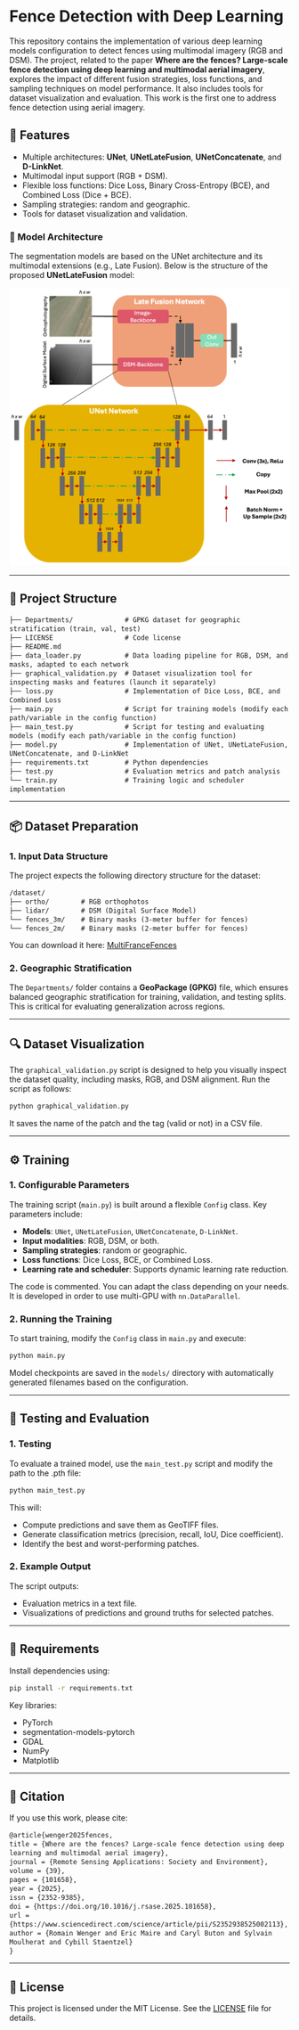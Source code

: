 # Fence Detection with Deep Learning

This repository contains the implementation of various deep learning models configuration to detect fences using multimodal imagery (RGB and DSM). The project, related to the paper **Where are the fences? Large-scale fence detection using deep learning and multimodal aerial imagery**, explores the impact of different fusion strategies, loss functions, and sampling techniques on model performance. It also includes tools for dataset visualization and evaluation. This work is the first one to address fence detection using aerial imagery.

## 🚀 Features

- Multiple architectures: **UNet**, **UNetLateFusion**, **UNetConcatenate**, and **D-LinkNet**.
- Multimodal input support (RGB + DSM).
- Flexible loss functions: Dice Loss, Binary Cross-Entropy (BCE), and Combined Loss (Dice + BCE).
- Sampling strategies: random and geographic.
- Tools for dataset visualization and validation.

### 🧠 Model Architecture

The segmentation models are based on the UNet architecture and its multimodal extensions (e.g., Late Fusion). Below is the structure of the proposed **UNetLateFusion** model:

<p align="center">
  <img src="Figs/model.png" alt="Model architecture used in the paper" width="700"/>
</p>

---

## 📂 Project Structure

```
├── Departments/             # GPKG dataset for geographic stratification (train, val, test)
├── LICENSE                  # Code license
├── README.md                
├── data_loader.py           # Data loading pipeline for RGB, DSM, and masks, adapted to each network
├── graphical_validation.py  # Dataset visualization tool for inspecting masks and features (launch it separately)
├── loss.py                  # Implementation of Dice Loss, BCE, and Combined Loss
├── main.py                  # Script for training models (modify each path/variable in the config function)
├── main_test.py             # Script for testing and evaluating models (modify each path/variable in the config function)
├── model.py                 # Implementation of UNet, UNetLateFusion, UNetConcatenate, and D-LinkNet
├── requirements.txt         # Python dependencies
├── test.py                  # Evaluation metrics and patch analysis
└── train.py                 # Training logic and scheduler implementation
```

---

## 📦 Dataset Preparation

### 1. Input Data Structure
The project expects the following directory structure for the dataset:
```
/dataset/
├── ortho/        # RGB orthophotos
├── lidar/        # DSM (Digital Surface Model)
└── fences_3m/    # Binary masks (3-meter buffer for fences)
└── fences_2m/    # Binary masks (2-meter buffer for fences)
```

You can download it here: [MultiFranceFences](https://zenodo.org/records/13902550)

### 2. Geographic Stratification
The `Departments/` folder contains a **GeoPackage (GPKG)** file, which ensures balanced geographic stratification for training, validation, and testing splits. This is critical for evaluating generalization across regions.

---

## 🔍 Dataset Visualization

The `graphical_validation.py` script is designed to help you visually inspect the dataset quality, including masks, RGB, and DSM alignment. Run the script as follows:

```bash
python graphical_validation.py
```

It saves the name of the patch and the tag (valid or not) in a CSV file.

---

## ⚙️ Training

### 1. Configurable Parameters
The training script (`main.py`) is built around a flexible `Config` class. Key parameters include:
- **Models**: `UNet`, `UNetLateFusion`, `UNetConcatenate`, `D-LinkNet`.
- **Input modalities**: RGB, DSM, or both.
- **Sampling strategies**: random or geographic.
- **Loss functions**: Dice Loss, BCE, or Combined Loss.
- **Learning rate and scheduler**: Supports dynamic learning rate reduction.

The code is commented. You can adapt the class depending on your needs. It is developed in order to use multi-GPU with `nn.DataParallel`.

### 2. Running the Training
To start training, modify the `Config` class in `main.py` and execute:
```bash
python main.py
```

Model checkpoints are saved in the `models/` directory with automatically generated filenames based on the configuration.

---

## 🧪 Testing and Evaluation

### 1. Testing
To evaluate a trained model, use the `main_test.py` script and modify the path to the .pth file:
```bash
python main_test.py
```

This will:
- Compute predictions and save them as GeoTIFF files.
- Generate classification metrics (precision, recall, IoU, Dice coefficient).
- Identify the best and worst-performing patches.

### 2. Example Output
The script outputs:
- Evaluation metrics in a text file.
- Visualizations of predictions and ground truths for selected patches.

---

## 🧰 Requirements

Install dependencies using:
```bash
pip install -r requirements.txt
```

Key libraries:
- PyTorch
- segmentation-models-pytorch
- GDAL
- NumPy
- Matplotlib

---

## 📜 Citation
If you use this work, please cite:

```
@article{wenger2025fences,
title = {Where are the fences? Large-scale fence detection using deep learning and multimodal aerial imagery},
journal = {Remote Sensing Applications: Society and Environment},
volume = {39},
pages = {101658},
year = {2025},
issn = {2352-9385},
doi = {https://doi.org/10.1016/j.rsase.2025.101658},
url = {https://www.sciencedirect.com/science/article/pii/S2352938525002113},
author = {Romain Wenger and Eric Maire and Caryl Buton and Sylvain Moulherat and Cybill Staentzel}
}
```

---

## 📜 License

This project is licensed under the MIT License. See the [LICENSE](LICENSE) file for details.
